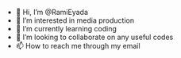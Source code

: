 - 👋 Hi, I’m @RamiEyada
- 👀 I’m interested in media production 
- 🌱 I’m currently learning coding 
- 💞️ I’m looking to collaborate on any useful codes
- 📫 How to reach me through my email 

<!---
RamiEyada/RamiEyada is a ✨ special ✨ repository because its `README.md` (this file) appears on your GitHub profile.
You can click the Preview link to take a look at your changes.
--->
